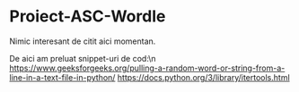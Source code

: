 # Proiect-ASC-Wordle

Nimic interesant de citit aici momentan.

De aici am preluat snippet-uri de cod:\n
https://www.geeksforgeeks.org/pulling-a-random-word-or-string-from-a-line-in-a-text-file-in-python/
https://docs.python.org/3/library/itertools.html
